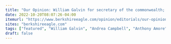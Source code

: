 ```yaml
---
title: "Our Opinion: William Galvin for secretary of the commonwealth; Andrea Campbell for attorney general; Anthony Amore for state auditor"
date: 2022-10-20T08:07:26-04:00
itemurl: "https://www.berkshireeagle.com/opinion/editorials/our-opinion-constitutional-officers-endorsements/article_6173f01c-4ff3-11ed-85c7-9f1295700be2.html"
sites: "berkshireeagle.com"
tags: ["featured", "William Galvin", "Andrea Campbell", "Anthony Amore"]
draft: false
---
```


